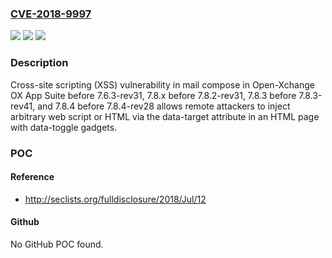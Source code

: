 ### [CVE-2018-9997](https://cve.mitre.org/cgi-bin/cvename.cgi?name=CVE-2018-9997)
![](https://img.shields.io/static/v1?label=Product&message=n%2Fa&color=blue)
![](https://img.shields.io/static/v1?label=Version&message=n%2Fa&color=blue)
![](https://img.shields.io/static/v1?label=Vulnerability&message=n%2Fa&color=brighgreen)

### Description

Cross-site scripting (XSS) vulnerability in mail compose in Open-Xchange OX App Suite before 7.6.3-rev31, 7.8.x before 7.8.2-rev31, 7.8.3 before 7.8.3-rev41, and 7.8.4 before 7.8.4-rev28 allows remote attackers to inject arbitrary web script or HTML via the data-target attribute in an HTML page with data-toggle gadgets.

### POC

#### Reference
- http://seclists.org/fulldisclosure/2018/Jul/12

#### Github
No GitHub POC found.

